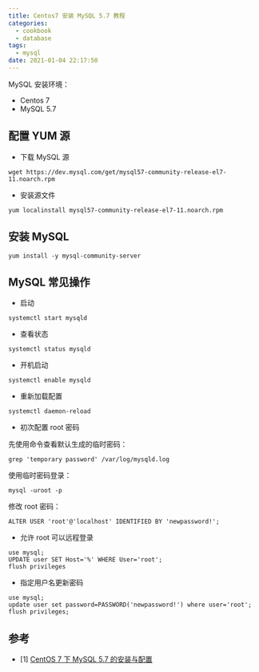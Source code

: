 ```yaml
---
title: Centos7 安装 MySQL 5.7 教程
categories:
  - cookbook
  - database
tags:
  - mysql
date: 2021-01-04 22:17:50
---
```


MySQL 安装环境：

* Centos 7
* MySQL 5.7

<!--more-->

## 配置 YUM 源

* 下载 MySQL 源

```
wget https://dev.mysql.com/get/mysql57-community-release-el7-11.noarch.rpm
```

* 安装源文件

```
yum localinstall mysql57-community-release-el7-11.noarch.rpm
```

## 安装 MySQL

```
yum install -y mysql-community-server
```

## MySQL 常见操作

* 启动

```
systemctl start mysqld
```

* 查看状态

```
systemctl status mysqld
```

* 开机启动

```
systemctl enable mysqld
```

* 重新加载配置

```
systemctl daemon-reload
```

* 初次配置 root 密码

先使用命令查看默认生成的临时密码：

```
grep 'temporary password' /var/log/mysqld.log
```

使用临时密码登录：

```
mysql -uroot -p
```

修改 root 密码：

```
ALTER USER 'root'@'localhost' IDENTIFIED BY 'newpassword!'; 
```

* 允许 root 可以远程登录

```
use mysql;
UPDATE user SET Host='%' WHERE User='root';
flush privileges
```

* 指定用户名更新密码

```
use mysql;
update user set password=PASSWORD('newpassword!') where user='root';
flush privileges;
```

## 参考

- [1] [CentOS 7 下 MySQL 5.7 的安装与配置](https://www.jianshu.com/p/1dab9a4d0d5f)

